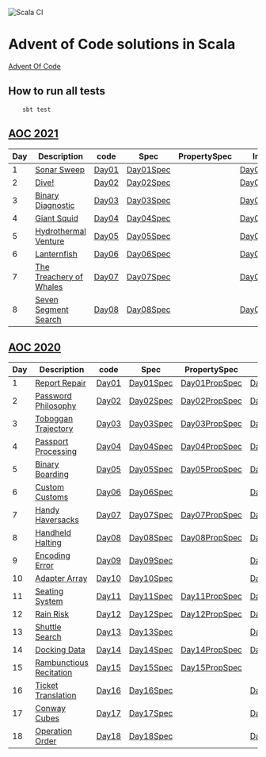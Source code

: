![Scala CI](https://github.com/VivianOliveres/advent-of-code/workflows/Scala%20CI/badge.svg?branch=master)

# Advent of Code solutions in Scala

[Advent Of Code](https://adventofcode.com)

## How to run all tests

```
    sbt test
```


## [AOC 2021](https://adventofcode.com/2021)

| Day | Description                                                    | code                                                                 | Spec                                                                         | PropertySpec                                                            | Input                                                           |
|-----|----------------------------------------------------------------|----------------------------------------------------------------------|------------------------------------------------------------------------------|-------------------------------------------------------------------------|-----------------------------------------------------------------|
| 1   | [Sonar Sweep](https://adventofcode.com/2021/day/1)             | [Day01](../master/src/main/scala/com/kensai/aoc/aoc2021/Day01.scala) | [Day01Spec](../master/src/test/scala/com/kensai/aoc/aoc2021/Day01Spec.scala) | [](../master/src/test/scala/com/kensai/aoc/aoc2021/Day01PropSpec.scala) | [Day01.input](../master/src/test/resources/aoc2021/Day01.input) | 
| 2   | [Dive!](https://adventofcode.com/2021/day/2)                   | [Day02](../master/src/main/scala/com/kensai/aoc/aoc2021/Day02.scala) | [Day02Spec](../master/src/test/scala/com/kensai/aoc/aoc2021/Day02Spec.scala) | [](../master/src/test/scala/com/kensai/aoc/aoc2021/Day02PropSpec.scala) | [Day01.input](../master/src/test/resources/aoc2021/Day02.input) | 
| 3   | [Binary Diagnostic](https://adventofcode.com/2021/day/3)       | [Day03](../master/src/main/scala/com/kensai/aoc/aoc2021/Day03.scala) | [Day03Spec](../master/src/test/scala/com/kensai/aoc/aoc2021/Day03Spec.scala) | [](../master/src/test/scala/com/kensai/aoc/aoc2021/Day03PropSpec.scala) | [Day03.input](../master/src/test/resources/aoc2021/Day03.input) | 
| 4   | [Giant Squid](https://adventofcode.com/2021/day/4)             | [Day04](../master/src/main/scala/com/kensai/aoc/aoc2021/Day04.scala) | [Day04Spec](../master/src/test/scala/com/kensai/aoc/aoc2021/Day04Spec.scala) | [](../master/src/test/scala/com/kensai/aoc/aoc2021/Day04PropSpec.scala) | [Day04.input](../master/src/test/resources/aoc2021/Day04.input) | 
| 5   | [Hydrothermal Venture](https://adventofcode.com/2021/day/5)    | [Day05](../master/src/main/scala/com/kensai/aoc/aoc2021/Day05.scala) | [Day05Spec](../master/src/test/scala/com/kensai/aoc/aoc2021/Day05Spec.scala) | [](../master/src/test/scala/com/kensai/aoc/aoc2021/Day05PropSpec.scala) | [Day05.input](../master/src/test/resources/aoc2021/Day05.input) | 
| 6   | [Lanternfish](https://adventofcode.com/2021/day/6)             | [Day06](../master/src/main/scala/com/kensai/aoc/aoc2021/Day06.scala) | [Day06Spec](../master/src/test/scala/com/kensai/aoc/aoc2021/Day06Spec.scala) | [](../master/src/test/scala/com/kensai/aoc/aoc2021/Day06PropSpec.scala) | [Day06.input](../master/src/test/resources/aoc2021/Day06.input) | 
| 7   | [The Treachery of Whales](https://adventofcode.com/2021/day/7) | [Day07](../master/src/main/scala/com/kensai/aoc/aoc2021/Day07.scala) | [Day07Spec](../master/src/test/scala/com/kensai/aoc/aoc2021/Day07Spec.scala) | [](../master/src/test/scala/com/kensai/aoc/aoc2021/Day07PropSpec.scala) | [Day07.input](../master/src/test/resources/aoc2021/Day07.input) | 
| 8   | [Seven Segment Search](https://adventofcode.com/2021/day/8)    | [Day08](../master/src/main/scala/com/kensai/aoc/aoc2021/Day08.scala) | [Day08Spec](../master/src/test/scala/com/kensai/aoc/aoc2021/Day08Spec.scala) | [](../master/src/test/scala/com/kensai/aoc/aoc2021/Day08PropSpec.scala) | [Day08.input](../master/src/test/resources/aoc2021/Day08.input) | 


## [AOC 2020](https://adventofcode.com/2020)

| Day | Description | code                                                                 | Spec | PropertySpec | Input |
| --- | -------------------------------------------------------------- |----------------------------------------------------------------------| -------------------------------------------------------------------- | ---------------------------------------------------------------------------- | --------------------------------------------------------|
| 1  | [Report Repair](https://adventofcode.com/2020/day/1)            | [Day01](../master/src/main/scala/com/kensai/aoc/aoc2020/Day01.scala) | [Day01Spec](../master/src/test/scala/com/kensai/aoc/aoc2020/Day01Spec.scala) | [Day01PropSpec](../master/src/test/scala/com/kensai/aoc/aoc2020/Day01PropSpec.scala) | [Day01.input](../master/src/test/resources/aoc2020/Day01.input) | 
| 2  | [Password Philosophy](https://adventofcode.com/2020/day/2)      | [Day02](../master/src/main/scala/com/kensai/aoc/aoc2020/Day02.scala) | [Day02Spec](../master/src/test/scala/com/kensai/aoc/aoc2020/Day02Spec.scala) | [Day02PropSpec](../master/src/test/scala/com/kensai/aoc/aoc2020/Day02PropSpec.scala) | [Day02.input](../master/src/test/resources/aoc2020/Day02.input) | 
| 3  | [Toboggan Trajectory](https://adventofcode.com/2020/day/3)      | [Day03](../master/src/main/scala/com/kensai/aoc/aoc2020/Day03.scala) | [Day03Spec](../master/src/test/scala/com/kensai/aoc/aoc2020/Day03Spec.scala) | [Day03PropSpec](../master/src/test/scala/com/kensai/aoc/aoc2020/Day03PropSpec.scala) | [Day03.input](../master/src/test/resources/aoc2020/Day03.input) | 
| 4  | [Passport Processing](https://adventofcode.com/2020/day/4)      | [Day04](../master/src/main/scala/com/kensai/aoc/aoc2020/Day04.scala) | [Day04Spec](../master/src/test/scala/com/kensai/aoc/aoc2020/Day04Spec.scala) | [Day04PropSpec](../master/src/test/scala/com/kensai/aoc/aoc2020/Day04PropSpec.scala) | [Day04.input](../master/src/test/resources/aoc2020/Day04.input) | 
| 5  | [Binary Boarding](https://adventofcode.com/2020/day/5)          | [Day05](../master/src/main/scala/com/kensai/aoc/aoc2020/Day05.scala) | [Day05Spec](../master/src/test/scala/com/kensai/aoc/aoc2020/Day05Spec.scala) | [Day05PropSpec](../master/src/test/scala/com/kensai/aoc/aoc2020/Day05PropSpec.scala) | [Day05.input](../master/src/test/resources/aoc2020/Day05.input) | 
| 6  | [Custom Customs](https://adventofcode.com/2020/day/6)           | [Day06](../master/src/main/scala/com/kensai/aoc/aoc2020/Day06.scala) | [Day06Spec](../master/src/test/scala/com/kensai/aoc/aoc2020/Day06Spec.scala) | [](../master/src/test/scala/com/kensai/aoc/aoc2020/Day06PropSpec.scala)              | [Day06.input](../master/src/test/resources/aoc2020/Day06.input) |
| 7  | [Handy Haversacks](https://adventofcode.com/2020/day/7)         | [Day07](../master/src/main/scala/com/kensai/aoc/aoc2020/Day07.scala) | [Day07Spec](../master/src/test/scala/com/kensai/aoc/aoc2020/Day07Spec.scala) | [Day07PropSpec](../master/src/test/scala/com/kensai/aoc/aoc2020/Day07PropSpec.scala) | [Day07.input](../master/src/test/resources/aoc2020/Day07.input) |
| 8  | [Handheld Halting](https://adventofcode.com/2020/day/8)         | [Day08](../master/src/main/scala/com/kensai/aoc/aoc2020/Day08.scala) | [Day08Spec](../master/src/test/scala/com/kensai/aoc/aoc2020/Day08Spec.scala) | [Day08PropSpec](../master/src/test/scala/com/kensai/aoc/aoc2020/Day08PropSpec.scala) | [Day08.input](../master/src/test/resources/aoc2020/Day08.input) |
| 9  | [Encoding Error](https://adventofcode.com/2020/day/9)           | [Day09](../master/src/main/scala/com/kensai/aoc/aoc2020/Day09.scala) | [Day09Spec](../master/src/test/scala/com/kensai/aoc/aoc2020/Day09Spec.scala) | [](../master/src/test/scala/com/kensai/aoc/aoc2020/Day09PropSpec.scala)              | [Day09.input](../master/src/test/resources/aoc2020/Day09.input) |
| 10 | [Adapter Array](https://adventofcode.com/2020/day/10)           | [Day10](../master/src/main/scala/com/kensai/aoc/aoc2020/Day10.scala) | [Day10Spec](../master/src/test/scala/com/kensai/aoc/aoc2020/Day10Spec.scala) | [](../master/src/test/scala/com/kensai/aoc/aoc2020/Day10PropSpec.scala)              | [Day10.input](../master/src/test/resources/aoc2020/Day10.input) |
| 11 | [Seating System](https://adventofcode.com/2020/day/11)          | [Day11](../master/src/main/scala/com/kensai/aoc/aoc2020/Day11.scala) | [Day11Spec](../master/src/test/scala/com/kensai/aoc/aoc2020/Day11Spec.scala) | [Day11PropSpec](../master/src/test/scala/com/kensai/aoc/aoc2020/Day11PropSpec.scala) | [Day11.input](../master/src/test/resources/aoc2020/Day11.input) |
| 12 | [Rain Risk](https://adventofcode.com/2020/day/12)               | [Day12](../master/src/main/scala/com/kensai/aoc/aoc2020/Day12.scala) | [Day12Spec](../master/src/test/scala/com/kensai/aoc/aoc2020/Day12Spec.scala) | [Day12PropSpec](../master/src/test/scala/com/kensai/aoc/aoc2020/Day12PropSpec.scala) | [Day12.input](../master/src/test/resources/aoc2020/Day12.input) |
| 13 | [Shuttle Search](https://adventofcode.com/2020/day/13)          | [Day13](../master/src/main/scala/com/kensai/aoc/aoc2020/Day13.scala) | [Day13Spec](../master/src/test/scala/com/kensai/aoc/aoc2020/Day13Spec.scala) | [](../master/src/test/scala/com/kensai/aoc/aoc2020/Day13PropSpec.scala)              | [Day13.input](../master/src/test/resources/aoc2020/Day13.input) |
| 14 | [Docking Data](https://adventofcode.com/2020/day/14)            | [Day14](../master/src/main/scala/com/kensai/aoc/aoc2020/Day14.scala) | [Day14Spec](../master/src/test/scala/com/kensai/aoc/aoc2020/Day14Spec.scala) | [Day14PropSpec](../master/src/test/scala/com/kensai/aoc/aoc2020/Day14PropSpec.scala) | [Day14.input](../master/src/test/resources/aoc2020/Day14.input) |
| 15 | [Rambunctious Recitation](https://adventofcode.com/2020/day/15) | [Day15](../master/src/main/scala/com/kensai/aoc/aoc2020/Day15.scala) | [Day15Spec](../master/src/test/scala/com/kensai/aoc/aoc2020/Day15Spec.scala) | [Day15PropSpec](../master/src/test/scala/com/kensai/aoc/aoc2020/Day15PropSpec.scala) | [](../master/src/test/resources/aoc2020/Day15.input)            |
| 16 | [Ticket Translation](https://adventofcode.com/2020/day/16)      | [Day16](../master/src/main/scala/com/kensai/aoc/aoc2020/Day16.scala) | [Day16Spec](../master/src/test/scala/com/kensai/aoc/aoc2020/Day16Spec.scala) | [](../master/src/test/scala/com/kensai/aoc/aoc2020/Day16PropSpec.scala)              | [Day16.input](../master/src/test/resources/aoc2020/Day16.input) |
| 17 | [Conway Cubes](https://adventofcode.com/2020/day/17)            | [Day17](../master/src/main/scala/com/kensai/aoc/aoc2020/Day17.scala) | [Day17Spec](../master/src/test/scala/com/kensai/aoc/aoc2020/Day17Spec.scala) | [](../master/src/test/scala/com/kensai/aoc/aoc2020/Day17PropSpec.scala)              | [Day17.input](../master/src/test/resources/aoc2020/Day17.input) |
| 18 | [Operation Order](https://adventofcode.com/2020/day/18)         | [Day18](../master/src/main/scala/com/kensai/aoc/aoc2020/Day18.scala) | [Day18Spec](../master/src/test/scala/com/kensai/aoc/aoc2020/Day18Spec.scala) | [](../master/src/test/scala/com/kensai/aoc/aoc2020/Day18PropSpec.scala)              | [Day18.input](../master/src/test/resources/aoc2020/Day18.input) |
